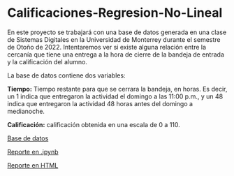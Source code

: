 # Calificaciones-Regresion-No-Lineal
En este proyecto se trabajará con una base de datos generada en una clase de Sistemas Digitales en la Universidad de Monterrey durante el semestre de Otoño de 2022. Intentaremos ver si existe alguna relación entre la cercanía que tiene una entrega a la hora de cierre de la bandeja de entrada y la calificación del alumno.

La base de datos contiene dos variables:

**Tiempo:** Tiempo restante para que se cerrara la bandeja, en horas. Es decir, un 1 indica
que entregaron la actividad el domingo a las 11:00 p.m., y un 48 indica que entregaron la
actividad 48 horas antes del domingo a medianoche.

**Calificación:** calificación obtenida en una escala de 0 a 110.  

[Base de datos](https://github.com/Ethan-R-R/Calificaciones-Regresion-No-Lineal/blob/9730db39952326b5811f3d85264571aaa2441cd1/A1.6%20Tiempo%20de%20Entrega.csv)

[Reporte en .ipynb](https://github.com/Ethan-R-R/Calificaciones-Regresion-No-Lineal/blob/9730db39952326b5811f3d85264571aaa2441cd1/RegresionNoLinealCalificaciones.ipynb)

[Reporte en HTML](https://github.com/Ethan-R-R/Calificaciones-Regresion-No-Lineal/blob/9730db39952326b5811f3d85264571aaa2441cd1/RegrsionNoLinealCalifcaciones.html)
